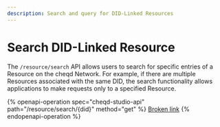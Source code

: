 ```yaml
---
description: Search and query for DID-Linked Resources
---
```


# Search DID-Linked Resource

The `/resource/search` API allows users to search for specific entries of a Resource on the cheqd Network. For example, if there are multiple Resources associated with the same DID, the search functionality allows applications to make requests only to a specified Resource.&#x20;

{% openapi-operation spec="cheqd-studio-api" path="/resource/search/{did}" method="get" %}
[Broken link](broken-reference)
{% endopenapi-operation %}

